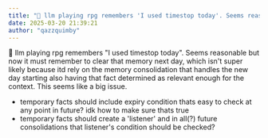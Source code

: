 ```yaml
---
title: "💭 llm playing rpg remembers 'I used timestop today'. Seems reasonable but now it must..."
date: 2025-03-20 21:39:21
author: "qazzquimby"
---
```


💭 llm playing rpg remembers "I used timestop today". Seems reasonable but now it must remember to clear that memory next day, which isn't super likely because itd rely on the memory consolidation that handles the new day starting also having that fact determined as relevant enough for the context.
This seems like a big issue.
- temporary facts should include expiry condition thats easy to check at any point in future? idk how to make sure thats true
- temporary facts should create a 'listener' and in all(?) future consolidations that listener's condition should be checked?